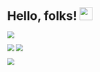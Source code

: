 
# Hello, folks! <img src="https://raw.githubusercontent.com/MartinHeinz/MartinHeinz/master/wave.gif" width="30px">

![](https://img.shields.io/badge/OS-MacOS/Linux-informational?style=flat&logo=<LOGO_NAME>&logoColor=white&color=2bbc8a)

![](https://img.shields.io/badge/Code-C/C++-informational?style=flat&logo=<LOGO_NAME>&logoColor=white&color=2bbc8a) ![](https://img.shields.io/badge/OpenGL-FFFFFF?style=for-the-badge&logo=opengl)


![](https://img.shields.io/badge/Apple-laptop-999999?style=for-the-badge&logo=apple&logoColor=white)


<!-- Actual text -->

<!--You can find me  on [![LinkedIn][2.2]][2]. need to uncomment this, to make linkedin profile to accure!!! 

<!-- Icons -->


[2.2]: https://raw.githubusercontent.com/MartinHeinz/MartinHeinz/master/linkedin-3-16.png (LinkedIn)

<!-- Links to your social media accounts -->


[2]: https://www.linkedin.com/in/ilya-averuk-4944951b8/


